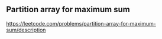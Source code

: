 ## Partition array for maximum sum
https://leetcode.com/problems/partition-array-for-maximum-sum/description
